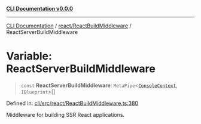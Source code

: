 [**CLI Documentation v0.0.0**](../../../README.md)

***

[CLI Documentation](../../../modules.md) / [react/ReactBuildMiddleware](../README.md) / ReactServerBuildMiddleware

# Variable: ReactServerBuildMiddleware

> `const` **ReactServerBuildMiddleware**: `MetaPipe`\<[`ConsoleContext`](../../../declarations/interfaces/ConsoleContext.md), `IBlueprint`\>[]

Defined in: [cli/src/react/ReactBuildMiddleware.ts:380](https://github.com/stonemjs/cli/blob/9e518a2b8256b5ebc9e0e69a80ac84eb1fb59bf9/src/react/ReactBuildMiddleware.ts#L380)

Middleware for building SSR React applications.
